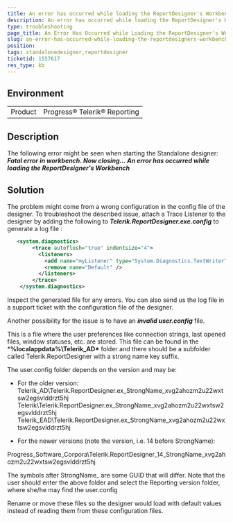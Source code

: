 ```yaml
---
title: An error has occurred while loading the ReportDesigner's Workbench
description: An error has occurred while loading the ReportDesigner's Workbench might occur when starting the Standalone designer
type: troubleshooting
page_title: An Error Has Occurred while Loading the ReportDesigner's Workbench
slug: an-error-has-occurred-while-loading-the-reportdesigners-workbench
position: 
tags: standalonedesigner,reportdesigner
ticketid: 1557617
res_type: kb
---
```


## Environment
<table>
	<tbody>
		<tr>
			<td>Product</td>
			<td>Progress® Telerik® Reporting</td>
		</tr>
	</tbody>
</table>


## Description
The following error might be seen when starting the Standalone designer:
***Fatal error in workbench. Now closing...
An error has occurred while loading the ReportDesigner's Workbench***

## Solution
The problem might come from a wrong configuration in the config file of the designer. To troubleshoot the described issue, attach a Trace Listener to the designer
by adding the following to ***Telerik.ReportDesigner.exe.config*** to generate a log file :

````xml
   <system.diagnostics>
        <trace autoflush="true" indentsize="4">
          <listeners>
            <add name="myListener" type="System.Diagnostics.TextWriterTraceListener" initializeData="c:\temp\StandaloneDesigner.LOG" />              
            <remove name="Default" />
          </listeners>
        </trace>
    </system.diagnostics>
````
    
Inspect the generated file for any errors. You can also send us the log file in a support ticket with the configuration file of the designer.


Another possibility for the issue is to have an ***invalid user.config*** file. 

This is a file where the user preferences like connection strings, last opened files, window statuses, etc. are stored. This file can be found in the ***%localappdata%\Telerik_AD\*** folder and there should be a subfolder called Telerik.ReportDesigner with a strong name key suffix. 

The user.config folder depends on the version and may be:

- For the older version:
Telerik_AD\Telerik.ReportDesigner.ex_StrongName_xvg2ahozm2u22wxtsw2egsvlddrzt5hj
Telerik\Telerik.ReportDesigner.ex_StrongName_xvg2ahozm2u22wxtsw2egsvlddrzt5hj
Telerik_EAD\Telerik.ReportDesigner.ex_StrongName_xvg2ahozm2u22wxtsw2egsvlddrzt5hj

- For the newer versions (note the version, i.e. 14 before StrongName):

Progress_Software_Corpora\Telerik.ReportDesigner_14_StrongName_xvg2ahozm2u22wxtsw2egsvlddrzt5hj

The symbols after StrongName_ are some GUID that will differ. Note that the user should enter the above folder and select the Reporting version folder, where she/he may find the user.config


Rename or move these files so the designer would load with default values instead of reading them from these configuration files.
